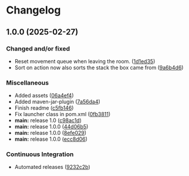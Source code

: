 # Changelog

## 1.0.0 (2025-02-27)


### Changed and/or fixed

* Reset movement queue when leaving the room. ([1d1ed35](https://github.com/Roboroads/Robosort/commit/1d1ed356404c16ac4319c3744f67df1b4e63ca73))
* Sort on action now also sorts the stack the box came from ([9a6b4d6](https://github.com/Roboroads/Robosort/commit/9a6b4d69f0f2af784fa2fa363b80b84d86344bb8))


### Miscellaneous

* Added assets ([06a4ef4](https://github.com/Roboroads/Robosort/commit/06a4ef4d1d313154b97a8151a91742c9feef395f))
* Added maven-jar-plugin ([7a56da4](https://github.com/Roboroads/Robosort/commit/7a56da45d1d3d1aa51beb87c7cd4c06e8e1d69ec))
* Finish readme ([c5fb146](https://github.com/Roboroads/Robosort/commit/c5fb146172a5f7dc1ad78ec977f57d4d0fb40195))
* Fix launcher class in pom.xml ([0fb3811](https://github.com/Roboroads/Robosort/commit/0fb38117dd29085f9d4036fd4add6589a7bb6eda))
* **main:** release 1.0 ([c98ac1d](https://github.com/Roboroads/Robosort/commit/c98ac1d6944c99e7345a6db3abedb31aef4b0712))
* **main:** release 1.0.0 ([44d06b5](https://github.com/Roboroads/Robosort/commit/44d06b524f4d2267d59cdff263e179a2126f8872))
* **main:** release 1.0.0 ([8efe029](https://github.com/Roboroads/Robosort/commit/8efe0295f3954ea7f2ac33844a2b993bf3bfdef6))
* **main:** release 1.0.0 ([ecc8d06](https://github.com/Roboroads/Robosort/commit/ecc8d06764ac191e7fd7761658044edc33192096))


### Continuous Integration

* Automated releases ([9232c2b](https://github.com/Roboroads/Robosort/commit/9232c2b75f1d5ba452fa685072642f6934e9393d))
